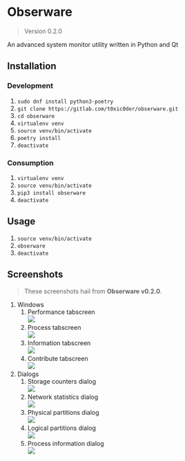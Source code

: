 # Obserware

> Version 0.2.0

An advanced system monitor utility written in Python and Qt

## Installation

### Development

1. `sudo dnf install python3-poetry`
2. `git clone https://gitlab.com/t0xic0der/obserware.git`
3. `cd obserware`
4. `virtualenv venv`
5. `source venv/bin/activate`
6. `poetry install`
7. `deactivate`

### Consumption

1. `virtualenv venv`
2. `source venv/bin/activate`
3. `pip3 install obserware`
4. `deactivate`

## Usage

1. `source venv/bin/activate`
2. `obserware`
3. `deactivate`

## Screenshots

> These screenshots hail from **Obserware v0.2.0**.

1. Windows  
   1. Performance tabscreen  
      ![](screenshots/obsr_mainperf.png)
   2. Process tabscreen  
      ![](screenshots/obsr_mainproc.png)
   3. Information tabscreen  
      ![](screenshots/obsr_maininfo.png)
   4. Contribute tabscreen  
      ![](screenshots/obsr_maincntb.png)
2. Dialogs  
   1. Storage counters dialog  
      ![](screenshots/obsr_sostwind.png)
   2. Network statistics dialog  
      ![](screenshots/obsr_ntwkwind.png)
   3. Physical partitions dialog  
      ![](screenshots/obsr_phptwind.png)
   4. Logical partitions dialog  
      ![](screenshots/obsr_lgptwind.png)
   5. Process information dialog  
      ![](screenshots/obsr_procwind.png)

